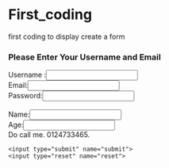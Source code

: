 # First_coding
first coding to display
create a form
<!DOCTYPE html>
<html>
<head>
	<title>First Code</title>
</head>
<body>
<h3>Please Enter Your Username and Email</h3>
	Username :<input type="text" name="Username">
	<br>
	Email:<input type="text" name="Email">
	<br>
	Password:<input type="password" name="password">
	<br>
	<br>
	Name:<input type="text" name="name">
	<br>
	Age:<input type="text" name="age">
	<br>
	Do call me. 0124733465.

	<input type="submit" name="submit">
	<input type="reset" name="reset">

</body>
</html>
